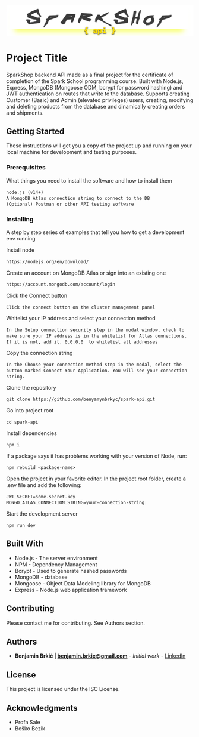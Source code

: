 ![](img/SparkShopAPI.png)

# Project Title

SparkShop backend API made as a final project for the certificate of completion of the Spark School programming course.
Built with Node.js, Express, MongoDB (Mongoose ODM, bcrypt for password hashing) and JWT authentication on routes that write to the database.
Supports creating Customer (Basic) and Admin (elevated privileges) users, creating, modifying and deleting products from the database and dinamically creating orders and shipments.

## Getting Started

These instructions will get you a copy of the project up and running on your local machine for development and testing purposes.

### Prerequisites

What things you need to install the software and how to install them

```
node.js (v14+)
A MongoDB Atlas connection string to connect to the DB
(Optional) Postman or other API testing software
```

### Installing

A step by step series of examples that tell you how to get a development env running

Install node

```
https://nodejs.org/en/download/
```

Create an account on MongoDB Atlas or sign into an existing one

```
https://account.mongodb.com/account/login
```

Click the Connect button

```
Click the connect button on the cluster management panel
```

Whitelist your IP address and select your connection method

```
In the Setup connection security step in the modal window, check to make sure your IP address is in the whitelist for Atlas connections. If it is not, add it. 0.0.0.0  to whitelist all addresses
```

Copy the connection string

```
In the Choose your connection method step in the modal, select the button marked Connect Your Application. You will see your connection string.
```

Clone the repository

```
git clone https://github.com/benyamynbrkyc/spark-api.git
```

Go into project root

```
cd spark-api
```

Install dependencies

```
npm i
```

If a package says it has problems working with your version of Node, run:

```
npm rebuild <package-name>
```


Open the project in your favorite editor. In the project root folder, create a .env file and add the following:

```
JWT_SECRET=some-secret-key
MONGO_ATLAS_CONNECTION_STRING=your-connection-string
```

Start the development server

```
npm run dev
```


## Built With

* Node.js - The server environment
* NPM - Dependency Management
* Bcrypt - Used to generate hashed passwords
* MongoDB - database
* Mongoose - Object Data Modeling library for MongoDB
* Express - Node.js web application framework

## Contributing

Please contact me for contributing. See Authors section.

## Authors

* **Benjamin Brkić | benjamin.brkic@gmail.com** - *Initial work* - [LinkedIn](https://www.linkedin.com/in/benjamin-brki%C4%87-4727111b4/)

## License

This project is licensed under the ISC License.

## Acknowledgments

* Profa Sale
* Boško Bezik
